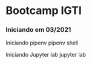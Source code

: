# Bootcamp IGTI 
### Iniciando em 03/2021

Iniciando pipenv
pipenv shell

Iniciando Jupyter lab
jupyter lab

